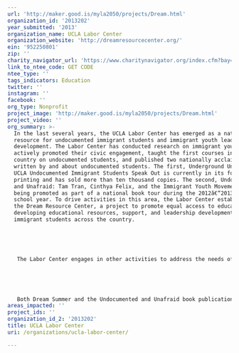 ```yaml
---
url: 'http://maker.good.is/myla2050/projects/Dream.html'
organization_id: '2013202'
year_submitted: '2013'
organization_name: UCLA Labor Center
organization_website: 'http://dreamresourcecenter.org/'
ein: '952250801'
zip: ''
charity_navigator_url: 'https://www.charitynavigator.org/index.cfm?bay=search.profile&ein=952250801'
link_to_ntee_code: GET CODE
ntee_type: ''
tags_indicators: Education
twitter: ''
instagram: ''
facebook: ''
org_type: Nonprofit
project_image: 'http://maker.good.is/myla2050/projects/Dream.html'
project_video: ''
org_summary: >-
  In the last several years, the UCLA Labor Center has emerged as a national
  resource for undocumented immigrant students and immigrant youth leadership
  development. The Labor Center has conducted research on immigrant youth,
  actively promoted their civic engagement, taught the first courses in the
  country on undocumented students, and published two nationally acclaimed books
  written by and about undocumented students. The first, Underground Undergrads:
  UCLA Undocumented Immigrant Students Speak Out is currently in its fourth
  printing and has sold more than ten thousand copies. The second, Undocumented
  and Unafraid: Tam Tran, Cinthya Felix, and the Immigrant Youth Movement, is
  being promoted as part of a national book tour during the 2012â€“2013 academic
  school year. To drive activities in this area, the Labor Center established
  the Dream Resource Center, a project to promote equal access to education by
  developing educational resources, support, and leadership development for
  immigrant students across the country. 
   
   
   
   
   
   The Labor Center engages in other activities to address the needs of undocumented immigrant youth, including hosting Dream Summer, the first national internship program for undocumented students. This program has placed 250 students and awarded a total of $1.25 million for interns to continue their education. Through Dream Summer, interns learn skills and build the capacity of host organizations focused on specific issues or campaigns such as health and health care access, civic engagement, education, youth leadership, and LGBTQ issues. 
   
   
   
   
   
   Both Dream Summer and the Undocumented and Unafraid book publication and tour have been models for developing online resources that have connected with thousands of undocumented immigrant students throughout the country who are in need of basic information. These activities are just two among several at the Dream Resource Center that have served to create an online and in-person support network to give undocumented students the encouragement they need to pursue their dreams.
areas_impacted: ''
project_ids: ''
organization_id_2: '2013202'
title: UCLA Labor Center
uri: /organizations/ucla-labor-center/

---
```

